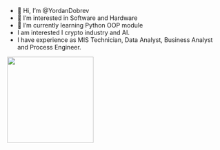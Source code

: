 - 👋 Hi, I’m @YordanDobrev
- 👀 I’m interested in Software and Hardware
- 🌱 I’m currently learning Python OOP module
- I am interested I crypto industry and AI.
- I have experience as MIS Technician, Data Analyst, Business Analyst and Process Engineer.

<img
src='https://github.com/YordanDobrev/GIF/assets/145679398/a6960aaa-5a50-4c1f-b60e-91884c6529fc'
width="200" height="200"/>